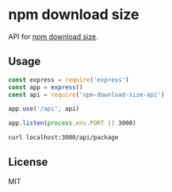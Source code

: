 # npm download size
API for [npm download size](https://arve0.github.io/npm-download-size).

## Usage
```js
const express = require('express')
const app = express()
const api = require('npm-download-size-api')

app.use('/api', api)

app.listen(process.env.PORT || 3000)
```

```sh
curl localhost:3000/api/package
```

## License
MIT
